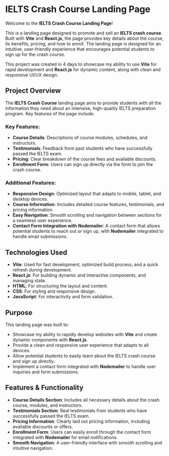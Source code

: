 # IELTS Crash Course Landing Page

Welcome to the **IELTS Crash Course Landing Page**!

This is a landing page designed to promote and sell an **IELTS crash course**. Built with **Vite** and **React.js**, the page provides key details about the course, its benefits, pricing, and how to enroll. The landing page is designed for an intuitive, user-friendly experience that encourages potential students to sign up for the crash course.

This project was created in 4 days to showcase my ability to use **Vite** for rapid development and **React.js** for dynamic content, along with clean and responsive UI/UX design.

## Project Overview

The **IELTS Crash Course** landing page aims to provide students with all the information they need about an intensive, high-quality IELTS preparation program. Key features of the page include:

### Key Features:
- **Course Details**: Descriptions of course modules, schedules, and instructors.
- **Testimonials**: Feedback from past students who have successfully passed the IELTS exam.
- **Pricing**: Clear breakdown of the course fees and available discounts.
- **Enrollment Form**: Users can sign up directly via the form to join the crash course.

### Additional Features:
- **Responsive Design**: Optimized layout that adapts to mobile, tablet, and desktop devices.
- **Course Information**: Includes detailed course features, testimonials, and pricing information.
- **Easy Navigation**: Smooth scrolling and navigation between sections for a seamless user experience.
- **Contact Form Integration with Nodemailer**: A contact form that allows potential students to reach out or sign up, with **Nodemailer** integrated to handle email submissions.

## Technologies Used
- **Vite**: Used for fast development, optimized build process, and a quick refresh during development.
- **React.js**: For building dynamic and interactive components, and managing state.
- **HTML**: For structuring the layout and content.
- **CSS**: For styling and responsive design.
- **JavaScript**: For interactivity and form validation.

## Purpose

This landing page was built to:
- Showcase my ability to rapidly develop websites with **Vite** and create dynamic components with **React.js**.
- Provide a clean and responsive user experience that adapts to all devices.
- Allow potential students to easily learn about the IELTS crash course and sign up directly.
- Implement a contact form integrated with **Nodemailer** to handle user inquiries and form submissions.

## Features & Functionality

- **Course Details Section**: Includes all necessary details about the crash course, modules, and instructors.
- **Testimonials Section**: Real testimonials from students who have successfully passed the IELTS exam.
- **Pricing Information**: Clearly laid out pricing information, including available discounts or offers.
- **Enrollment Form**: Users can easily enroll through the contact form integrated with **Nodemailer** for email notifications.
- **Smooth Navigation**: A user-friendly interface with smooth scrolling and intuitive navigation.

